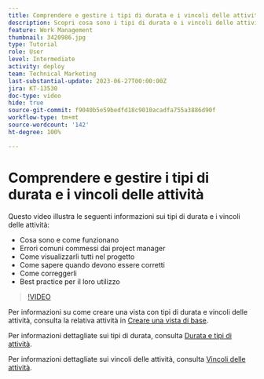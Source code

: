 ```yaml
---
title: Comprendere e gestire i tipi di durata e i vincoli delle attività
description: Scopri cosa sono i tipi di durata e i vincoli delle attività e come assicurarti che siano impostati correttamente nei tuoi progetti.
feature: Work Management
thumbnail: 3420986.jpg
type: Tutorial
role: User
level: Intermediate
activity: deploy
team: Technical Marketing
last-substantial-update: 2023-06-27T00:00:00Z
jira: KT-13530
doc-type: video
hide: true
source-git-commit: f9040b5e59bedfd18c9010acadfa755a3886d90f
workflow-type: tm+mt
source-wordcount: '142'
ht-degree: 100%

---
```


# Comprendere e gestire i tipi di durata e i vincoli delle attività

Questo video illustra le seguenti informazioni sui tipi di durata e i vincoli delle attività:

* Cosa sono e come funzionano
* Errori comuni commessi dai project manager
* Come visualizzarli tutti nel progetto
* Come sapere quando devono essere corretti
* Come correggerli
* Best practice per il loro utilizzo


>[!VIDEO](https://video.tv.adobe.com/v/3420986/?quality=12&learn=on)


Per informazioni su come creare una vista con tipi di durata e vincoli delle attività, consulta la relativa attività in [Creare una vista di base](https://experienceleague.adobe.com/docs/workfront-learn/tutorials-workfront/reporting/basic-reporting/create-a-basic-view.html?lang=it).

Per informazioni dettagliate sui tipi di durata, consulta [Durata e tipi di attività](https://experienceleague.adobe.com/docs/workfront/using/manage-work/tasks/task-duration-and-duration-types/task-duration-duration-type.html?lang=it).

Per informazioni dettagliate sui vincoli delle attività, consulta [Vincoli delle attività](https://experienceleague.adobe.com/docs/workfront/using/manage-work/tasks/task-constraints/task-constraints.html?lang=it).
